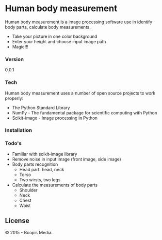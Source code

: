# Human body measurement

Human body measurement is a image processing software use in identify body parts, calculate body measurements.

  - Take your picture in one color background
  - Enter your height and choose input image path
  - Magic!!!

### Version
0.0.1

### Tech

Human body measurement uses a number of open source projects to work properly:

* The Python Standard Library
* NumPy - The fundamental package for scientific computing with Python
* Scikit-image - Image processing in Python

### Installation

### Todo's

* Familiar with scikit-image library
* Remove noise in input image (front image, side image)
* Body parts recognition 
  * Head part: head, neck
  * Torso
  * Two wirsts, two legs
* Calculate the measurements of body parts
  * Shoulder
  * Neck
  * Chest
  * Waist 

License
----

© 2015 - Boopis Media.
